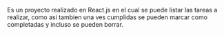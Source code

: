 Es un proyecto realizado en React.js en el cual se puede listar las tareas a realizar, como asi tambien una ves cumplidas se pueden marcar como completadas y incluso se pueden borrar. 
